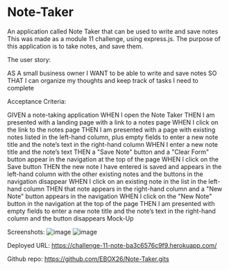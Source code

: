 # Note-Taker
An application called Note Taker that can be used to write and save notes
This was made as a module 11 challenge, using express.js. The purpose of this application is to take notes, and save them. 

The user story: 

AS A small business owner
I WANT to be able to write and save notes
SO THAT I can organize my thoughts and keep track of tasks I need to complete

Acceptance Criteria:

GIVEN a note-taking application
WHEN I open the Note Taker
THEN I am presented with a landing page with a link to a notes page
WHEN I click on the link to the notes page
THEN I am presented with a page with existing notes listed in the left-hand column, plus empty fields to enter a new note title and the note’s text in the right-hand column
WHEN I enter a new note title and the note’s text
THEN a "Save Note" button and a "Clear Form" button appear in the navigation at the top of the page
WHEN I click on the Save button
THEN the new note I have entered is saved and appears in the left-hand column with the other existing notes and the buttons in the navigation disappear
WHEN I click on an existing note in the list in the left-hand column
THEN that note appears in the right-hand column and a "New Note" button appears in the navigation
WHEN I click on the "New Note" button in the navigation at the top of the page
THEN I am presented with empty fields to enter a new note title and the note’s text in the right-hand column and the button disappears
Mock-Up

Screenshots:
![image](https://github.com/EBOX26/Note-Taker/assets/139289311/61b28532-12d0-493a-8da2-69969bd28b2b)
![image](https://github.com/EBOX26/Note-Taker/assets/139289311/92e4bd31-75f1-489d-a826-45c0489a9904)


Deployed URL:  https://challenge-11-note-ba3c6576c9f9.herokuapp.com/

Github repo:  https://github.com/EBOX26/Note-Taker.gits
